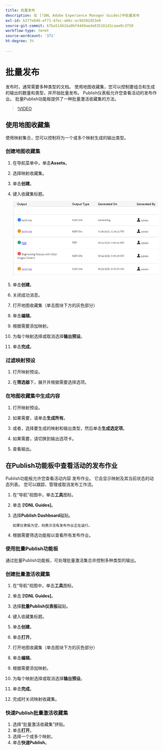 ```yaml
---
title: 批量发布
description: 在 [!DNL Adobe Experience Manager Guides]中批量发布
exl-id: b277e846-ef71-47ec-a66c-ac9d392d53e0
source-git-commit: 67ba514616a0bf4449aeda035161d1caae0c3f50
workflow-type: tm+mt
source-wordcount: '371'
ht-degree: 3%

---
```


# 批量发布

发布时，通常需要多种类型的文档。 使用地图收藏集，您可以控制要组合和生成的输出的数量和类型，并开始批量发布。 Publish仪表板允许您查看活动的发布作业。 批量Publish功能板提供了一种批量激活收藏集的方法。

>[!VIDEO](https://video.tv.adobe.com/v/338985?quality=12&learn=on)

## 使用地图收藏集

使用映射集合，您可以控制将为一个或多个映射生成的输出类型。

### 创建地图收藏集

1. 在导航菜单中，单击&#x200B;**Assets**。

1. 选择映射收藏集。

1. 单击&#x200B;**创建**。

1. 键入收藏集标题。

   ![映射收藏集](images/map-collection.png)

1. 单击&#x200B;**创建**。
1. 关闭成功消息。

1. 打开地图收藏集（单击图块下方的灰色部分）

1. 单击&#x200B;**编辑**。

1. 根据需要添加映射。

1. 为每个映射选择或取消选择&#x200B;**输出预设**。
1. 单击&#x200B;**完成**。

### 过滤映射预设

1. 打开映射预设。

1. 在&#x200B;**筛选器**&#x200B;下，展开并根据需要选择选项。

### 在地图收藏集中生成内容

1. 打开映射预设。

1. 如果需要，请单击&#x200B;**生成所有**。

1. 或者，选择要生成的映射和输出类型，然后单击&#x200B;**生成选定项**。

1. 如果需要，请切换到输出选项卡。

1. 查看输出。

## 在Publish功能板中查看活动的发布作业

Publish功能板允许您查看活动内容
发布作业。 它会显示映射及其当前状态的动态列表。 您可以跟踪、管理或取消发布工作流。

1. 在“导航”视图中，单击&#x200B;**工具**&#x200B;图标。

1. 单击 **[!DNL Guides]**。

1. 选择&#x200B;**Publish Dashboard**&#x200B;磁贴。

       如果仪表板为空，则表示没有发布作业正在运行。
       
   
1. 根据需要筛选功能板以查看所有发布作业。

### 使用批量Publish功能板

通过批量Publish功能板，可处理批量激活集合并控制多种类型的输出。

### 创建批量激活收藏集

1. 在“导航”视图中，单击&#x200B;**工具**&#x200B;图标。

1. 单击 **[!DNL Guides]**。

1. 选择&#x200B;**批量Publish仪表板**&#x200B;磁贴。

1. 键入收藏集标题。

1. 单击&#x200B;**创建**。

1. 单击&#x200B;**打开**。

1. 打开地图收藏集（单击图块下方的灰色部分）

1. 单击&#x200B;**编辑**。

1. 根据需要添加映射。

1. 为每个映射选择或取消选择&#x200B;**输出预设**。
1. 单击&#x200B;**完成**。
1. 完成时关闭映射收藏集。

### 快速Publish批量激活收藏集

1. 选择“批量激活收藏集”拼贴。
1. 单击&#x200B;**打开**。
1. 选择一个或多个映射。
1. 单击&#x200B;**快速Publish**。
